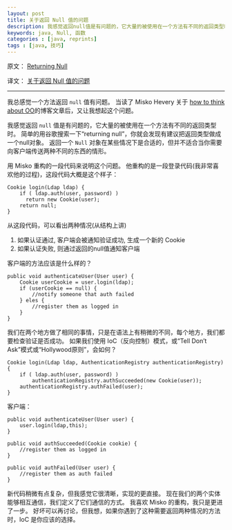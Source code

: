 ```yaml
---
layout: post
title: 关于返回 Null 值的问题
description: 我感觉返回null值是有问题的，它大量的被使用在一个方法有不同的返回类型时。返回一个Null对象在某些情况下是合适的，但并不适合当你需要向客户端传送两种不同的东西的情形。
keywords: java, Null, 函数
categories : [java, reprints]
tags : [java, 技巧]
---
```


原文： [Returning Null](http://zdsbs.blogspot.com/2009/08/returning-null.html)

译文： [关于返回 Null 值的问题](http://www.aqee.net/returning-null/)

-------------------

我总感觉一个方法返回 `null` 值有问题。
当读了 Misko Hevery 关于 [how to think about OO](http://misko.hevery.com/2009/07/31/how-to-think-about-oo/)的博客文章后，又让我想起这个问题。

我感觉返回 `null` 值是有问题的，它大量的被使用在一个方法有不同的返回类型时。
简单的用谷歌搜索一下“returning null”，你就会发现有建议把返回类型做成一个null对象。
返回一个 `Null` 对象在某些情况下是合适的，但并不适合当你需要向客户端传送两种不同的东西的情形。

用 Misko 重构的一段代码来说明这个问题。
他重构的是一段登录代码(我非常喜欢他的过程)，这段代码大概是这个样子：

    Cookie login(Ldap ldap) {
        if ( ldap.auth(user, password) )
          return new Cookie(user);
        return null;
    }

从这段代码，可以看出两种情况(从结构上讲)

1. 如果认证通过, 客户端会被通知验证成功, 生成一个新的 Cookie
2. 如果认证失败, 则通过返回的null值通知客户端

客户端的方法应该是什么样的？

    public void authenticateUser(User user) {
        Cookie userCookie = user.login(ldap);
        if (userCookie == null) {
            //notify someone that auth failed
        } eles {
            //register them as logged in
        }
    }

我们在两个地方做了相同的事情，只是在语法上有稍微的不同，每个地方，我们都要检查验证是否成功。
如果我们使用 IoC（反向控制）模式，或“Tell Don’t Ask”模式或“Hollywood原则”，会如何？

    Cookie login(Ldap ldap, AuthenticationRegistry authenticationRegistry) {
        if ( ldap.auth(user, password) )
            authenticationRegistry.authSucceeded(new Cookie(user));
        authenticationRegistry.authFailed(user);
    }

客户端：

    public void authenticateUser(User user) {
        user.login(ldap,this);
    }

    public void authSucceeded(Cookie cookie) {
        //register them as logged in
    }

    public void authFailed(User user) {
        //register them as auth failed
    }

新代码稍微有点复杂，但我感觉它很清晰，实现的更直接。
现在我们的两个实体能够相互通信，我们定义了它们通信的方式。
我喜欢 Misko 的重构，我只是更进了一步。
好坏可以再讨论，但我想，如果你遇到了这种需要返回两种情况的方法时，IoC 是你应该的选择。
